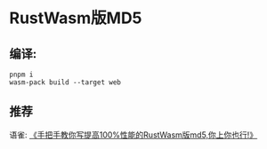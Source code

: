 # RustWasm版MD5
## 编译:
~~~
pnpm i
wasm-pack build --target web
~~~
## 推荐
语雀: [《手把手教你写提高100%性能的RustWasm版md5,你上你也行!》](https://www.yuque.com/fengbupi/uf9vvn/cgh9yhwnvmel3sku?singleDoc#)